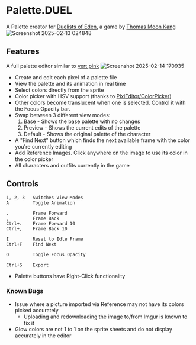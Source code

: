 # Palette.DUEL
A Palette creator for [Duelists of Eden](https://store.steampowered.com/app/1664200/Duelists_of_Eden/), a game by [Thomas Moon Kang](https://thomasmoonkang.com/)
![Screenshot 2025-02-13 024848](https://github.com/user-attachments/assets/3f21504f-ac39-4095-8f65-95788c9c02c6)

## Features
A full palette editor similar to [yert.pink](https://yert.pink/paletteeditor)
![Screenshot 2025-02-14 170935](https://github.com/user-attachments/assets/8e11610d-1ca9-43b9-8828-e01bc087a1bb)

- Create and edit each pixel of a palette file
- View the palette and its animation in real time
- Select colors directly from the sprite
- Color picker with HSV support (thanks to [PixiEditor/ColorPicker](https://github.com/PixiEditor/ColorPicker))
- Other colors become translucent when one is selected. Control it with the Focus Opacity bar.
- Swap between 3 different view modes:
  1. Base - Shows the base palette with no changes
  2. Preview - Shows the current edits of the palette
  3. Default - Shows the original palette of the character
- A "Find Next" button which finds the next available frame with the color you're currently editing
- Add Reference Images. Click anywhere on the image to use its color in the color picker
- All characters and outfits currently in the game

## Controls
```
1, 2, 3   Switches View Modes
A         Toggle Animation

.         Frame Forward
,         Frame Back
Ctrl+.    Frame Forward 10
Ctrl+,    Frame Back 10

I         Reset to Idle Frame
Ctrl+F    Find Next

O         Toggle Focus Opacity

Ctrl+S    Export
```
- Palette buttons have Right-Click functionality

### Known Bugs
- Issue where a picture imported via Reference may not have its colors picked accurately
  - Uploading and redownloading the image to/from Imgur is known to fix it
- Glow colors are not 1 to 1 on the sprite sheets and do not display accurately in the editor
